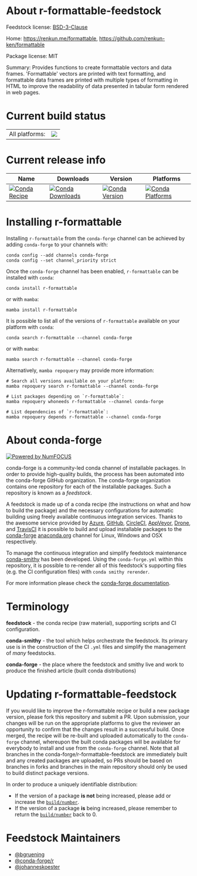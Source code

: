 About r-formattable-feedstock
=============================

Feedstock license: [BSD-3-Clause](https://github.com/conda-forge/r-formattable-feedstock/blob/main/LICENSE.txt)

Home: https://renkun.me/formattable, https://github.com/renkun-ken/formattable

Package license: MIT

Summary: Provides functions to create formattable vectors and data frames. 'Formattable' vectors are printed with text formatting, and formattable data frames are printed with multiple types of formatting in HTML to improve the readability of data presented in tabular form rendered in web pages.

Current build status
====================


<table><tr><td>All platforms:</td>
    <td>
      <a href="https://dev.azure.com/conda-forge/feedstock-builds/_build/latest?definitionId=5392&branchName=main">
        <img src="https://dev.azure.com/conda-forge/feedstock-builds/_apis/build/status/r-formattable-feedstock?branchName=main">
      </a>
    </td>
  </tr>
</table>

Current release info
====================

| Name | Downloads | Version | Platforms |
| --- | --- | --- | --- |
| [![Conda Recipe](https://img.shields.io/badge/recipe-r--formattable-green.svg)](https://anaconda.org/conda-forge/r-formattable) | [![Conda Downloads](https://img.shields.io/conda/dn/conda-forge/r-formattable.svg)](https://anaconda.org/conda-forge/r-formattable) | [![Conda Version](https://img.shields.io/conda/vn/conda-forge/r-formattable.svg)](https://anaconda.org/conda-forge/r-formattable) | [![Conda Platforms](https://img.shields.io/conda/pn/conda-forge/r-formattable.svg)](https://anaconda.org/conda-forge/r-formattable) |

Installing r-formattable
========================

Installing `r-formattable` from the `conda-forge` channel can be achieved by adding `conda-forge` to your channels with:

```
conda config --add channels conda-forge
conda config --set channel_priority strict
```

Once the `conda-forge` channel has been enabled, `r-formattable` can be installed with `conda`:

```
conda install r-formattable
```

or with `mamba`:

```
mamba install r-formattable
```

It is possible to list all of the versions of `r-formattable` available on your platform with `conda`:

```
conda search r-formattable --channel conda-forge
```

or with `mamba`:

```
mamba search r-formattable --channel conda-forge
```

Alternatively, `mamba repoquery` may provide more information:

```
# Search all versions available on your platform:
mamba repoquery search r-formattable --channel conda-forge

# List packages depending on `r-formattable`:
mamba repoquery whoneeds r-formattable --channel conda-forge

# List dependencies of `r-formattable`:
mamba repoquery depends r-formattable --channel conda-forge
```


About conda-forge
=================

[![Powered by
NumFOCUS](https://img.shields.io/badge/powered%20by-NumFOCUS-orange.svg?style=flat&colorA=E1523D&colorB=007D8A)](https://numfocus.org)

conda-forge is a community-led conda channel of installable packages.
In order to provide high-quality builds, the process has been automated into the
conda-forge GitHub organization. The conda-forge organization contains one repository
for each of the installable packages. Such a repository is known as a *feedstock*.

A feedstock is made up of a conda recipe (the instructions on what and how to build
the package) and the necessary configurations for automatic building using freely
available continuous integration services. Thanks to the awesome service provided by
[Azure](https://azure.microsoft.com/en-us/services/devops/), [GitHub](https://github.com/),
[CircleCI](https://circleci.com/), [AppVeyor](https://www.appveyor.com/),
[Drone](https://cloud.drone.io/welcome), and [TravisCI](https://travis-ci.com/)
it is possible to build and upload installable packages to the
[conda-forge](https://anaconda.org/conda-forge) [anaconda.org](https://anaconda.org/)
channel for Linux, Windows and OSX respectively.

To manage the continuous integration and simplify feedstock maintenance
[conda-smithy](https://github.com/conda-forge/conda-smithy) has been developed.
Using the ``conda-forge.yml`` within this repository, it is possible to re-render all of
this feedstock's supporting files (e.g. the CI configuration files) with ``conda smithy rerender``.

For more information please check the [conda-forge documentation](https://conda-forge.org/docs/).

Terminology
===========

**feedstock** - the conda recipe (raw material), supporting scripts and CI configuration.

**conda-smithy** - the tool which helps orchestrate the feedstock.
                   Its primary use is in the construction of the CI ``.yml`` files
                   and simplify the management of *many* feedstocks.

**conda-forge** - the place where the feedstock and smithy live and work to
                  produce the finished article (built conda distributions)


Updating r-formattable-feedstock
================================

If you would like to improve the r-formattable recipe or build a new
package version, please fork this repository and submit a PR. Upon submission,
your changes will be run on the appropriate platforms to give the reviewer an
opportunity to confirm that the changes result in a successful build. Once
merged, the recipe will be re-built and uploaded automatically to the
`conda-forge` channel, whereupon the built conda packages will be available for
everybody to install and use from the `conda-forge` channel.
Note that all branches in the conda-forge/r-formattable-feedstock are
immediately built and any created packages are uploaded, so PRs should be based
on branches in forks and branches in the main repository should only be used to
build distinct package versions.

In order to produce a uniquely identifiable distribution:
 * If the version of a package **is not** being increased, please add or increase
   the [``build/number``](https://docs.conda.io/projects/conda-build/en/latest/resources/define-metadata.html#build-number-and-string).
 * If the version of a package **is** being increased, please remember to return
   the [``build/number``](https://docs.conda.io/projects/conda-build/en/latest/resources/define-metadata.html#build-number-and-string)
   back to 0.

Feedstock Maintainers
=====================

* [@bgruening](https://github.com/bgruening/)
* [@conda-forge/r](https://github.com/conda-forge/r/)
* [@johanneskoester](https://github.com/johanneskoester/)

